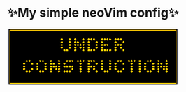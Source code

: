 <h1 align="center">✨My simple neoVim config✨</h1>

<p align="center">
    <img  src="./under_construction.gif" />
</p>
